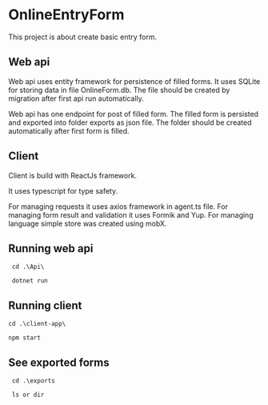 # OnlineEntryForm

This project is about create basic entry form.

## Web api

Web api uses entity framework for persistence of filled forms. 
It uses SQLite for storing data in file OnlineForm.db.
The file should be created by migration after first api run automatically.

Web api has one endpoint for post of filled form.
The filled form is persisted and exported into folder exports as json file.
The folder should be created automatically after first form is filled.

## Client

Client is build with ReactJs framework.

It uses typescript for type safety.

For managing requests it uses axios framework in agent.ts file.
For managing form result and validation it uses Formik and Yup.
For managing language simple store was created using mobX.

## Running web api

     cd .\Api\

     dotnet run

## Running client 

    cd .\client-app\
    
    npm start
    
## See exported forms

     cd .\exports
  
     ls or dir
